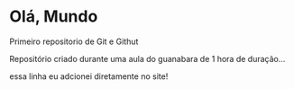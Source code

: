 # Olá, Mundo
 Primeiro repositorio de Git e Githut

 Repositório criado durante uma aula do guanabara de 1 hora de duração...

essa linha eu adcionei diretamente no site!
